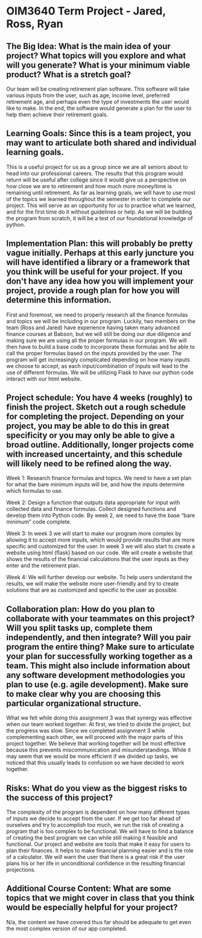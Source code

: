 # OIM3640 Term Project - Jared, Ross, Ryan

## The Big Idea: What is the main idea of your project? What topics will you explore and what will you generate? What is your minimum viable product? What is a stretch goal?

Our team will be creating retirement plan software. This software will take various inputs from the user, such as age, income level, preferred retirement age, and perhaps even the type of investments the user would like to make. In the end, the software would generate a plan for the user to help them achieve their retirement goals. 

## Learning Goals: Since this is a team project, you may want to articulate both shared and individual learning goals.

This is a useful project for us as a group since we are all seniors about to head into our professional careers. The results that this program would return will be useful after college since it would give us a perspective on how close we are to retirement and how much more money/time is remaining until retirement. As far as learning goals, we will have to use most of the topics we learned throughout the semester in order to complete our project. This will serve as an opportunity for us to practice what we learned, and for the first time do it without guidelines or help. As we will be building the program from scratch, it will be a test of our foundational knowledge of python.
 
## Implementation Plan: this will probably be pretty vague initially. Perhaps at this early juncture you will have identified a library or a framework that you think will be useful for your project. If you don't have any idea how you will implement your project, provide a rough plan for how you will determine this information.

First and foremost, we need to properly research all the finance formulas and topics we will be including in our program. Luckily, two members on the team (Ross and Jared) have experience having taken many advanced finance courses at Babson, but we will still be doing our due diligence and making sure we are using all the proper formulas in our program. We will then have to build a base code to incorporate these formulas and be able to call the proper formulas based on the inputs provided by the user. The program will get increasingly complicated depending on how many inputs we choose to accept, as each input/combination of inputs will lead to the use of different formulas. We will be utilizing Flask to have our python code interact with our html website. 
 
## Project schedule: You have 4 weeks (roughly) to finish the project. Sketch out a rough schedule for completing the project. Depending on your project, you may be able to do this in great specificity or you may only be able to give a broad outline. Additionally, longer projects come with increased uncertainty, and this schedule will likely need to be refined along the way.

Week 1: Research finance formulas and topics. We need to have a set plan for what the bare minimum inputs will be, and how the inputs determine which formulas to use.

Week 2: Design a function that outputs data appropriate for input with collected data and finance formulas. Collect designed functions and develop them into Python code. By week 2, we need to have the base “bare minimum” code complete. 

Week 3: In week 3 we will start to make our program more complex by allowing it to accept more inputs, which would provide results that are more specific and customized for the user. In week 3 we will also start to create a website using html (flask) based on our code. We will create a website that shows the results of the financial calculations that the user inputs as they enter and the retirement plan.

Week 4: We will further develop our website. To help users understand the results, we will make the website more user-friendly and try to create solutions that are as customized and specific to the user as possible.

## Collaboration plan: How do you plan to collaborate with your teammates on this project? Will you split tasks up, complete them independently, and then integrate? Will you pair program the entire thing? Make sure to articulate your plan for successfully working together as a team. This might also include information about any software development methodologies you plan to use (e.g. agile development). Make sure to make clear why you are choosing this particular organizational structure. 

What we felt while doing this assignment 3 was that synergy was effective when our team worked together. At first, we tried to divide the project, but the progress was slow. Since we completed assignment 3 while complementing each other, we will proceed with the major parts of this project together. We believe that working together will be most effective because this prevents miscommunication and misunderstandings. While it may seem that we would be more efficient if we divided up tasks, we noticed that this usually leads to confusion so we have decided to work together.
 
## Risks: What do you view as the biggest risks to the success of this project?

The complexity of the program is dependent on how many different types of inputs we decide to accept from the user. If we get too far ahead of ourselves and try to accomplish too much, we run the risk of creating a program that is too complex to be functional. We will have to find a balance of creating the best program we can while still making it feasible and functional.
Our project and website are tools that make it easy for users to plan their finances. It helps to make financial planning easier and is the role of a calculator. We will warn the user that there is a great risk if the user plans his or her life in unconditional confidence in the resulting financial projections.
 
## Additional Course Content: What are some topics that we might cover in class that you think would be especially helpful for your project?

N/a, the content we have covered thus far should be adequate to get even the most complex version of our app completed.
